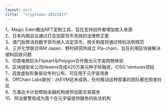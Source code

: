 ```yaml
---
layout: post
title:  "cryptnews-20221017"
---
```

1、Magic Eden推出NFT定制工具，旨在支持创作者增加收入来源  
2、日本内阁会议通过打击加密货币洗钱的法律修正案  
3、澳门拟修法将数字货币纳入法定货币，相关制度将通过特别法例规范  
4、三井化学联合IBM Japan、野村研究所成立 Pla-chain，旨在利用区块链解决塑料回收问题  
5、印度电商巨头Flipkart与Polygon合作推出元宇宙购物体验  
6、区块链安全公司Hexens完成420万美元种子轮融资，IOSG Ventures领投  
7、百度虚拟形象驱动专利公布，可应用于元宇宙场景  
8、OffChain Labs联创：zkEVM远未成熟，任何推动这种叙事的团队都在损害社区  
9、万事达卡计划帮助金融机构提供加密交易服务  
10、阿治曼警局成为首个在元宇宙提供服务的执法机构  
